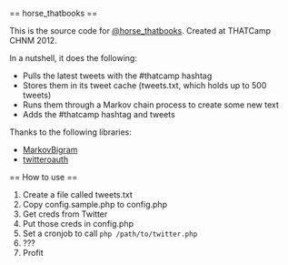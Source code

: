 == horse_thatbooks ==

This is the source code for [@horse_thatbooks](http://twitter.com/horse_thatbooks). Created at THATCamp CHNM 2012.

In a nutshell, it does the following:

* Pulls the latest tweets with the #thatcamp hashtag
* Stores them in its tweet cache (tweets.txt, which holds up to 500 tweets)
* Runs them through a Markov chain process to create some new text
* Adds the #thatcamp hashtag and tweets

Thanks to the following libraries:

* [MarkovBigram](https://github.com/robertkleffner/MarkovBigram)
* [twitteroauth](https://github.com/abraham/twitteroauth)

== How to use ==

1. Create a file called tweets.txt
1. Copy config.sample.php to config.php
1. Get creds from Twitter
1. Put those creds in config.php
1. Set a cronjob to call `php /path/to/twitter.php`
1. ???
1. Profit
